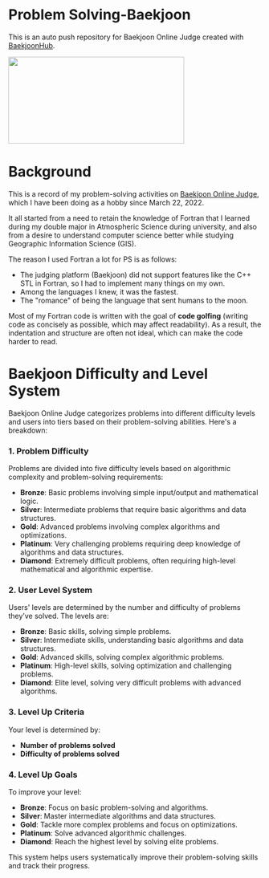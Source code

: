 # Problem Solving-Baekjoon
This is an auto push repository for Baekjoon Online Judge created with [BaekjoonHub](https://github.com/BaekjoonHub/BaekjoonHub).

<a href="https://solved.ac/profile/dydgns0556"><img align="center" style="height:173px; width:350px;" src="http://mazassumnida.wtf/api/v2/generate_badge?boj=dydgns0556" /></a>&nbsp;&nbsp;

# Background
This is a record of my problem-solving activities on [Baekjoon Online Judge](https://www.acmicpc.net/lang?lang=1), which I have been doing as a hobby since March 22, 2022.

It all started from a need to retain the knowledge of Fortran that I learned during my double major in Atmospheric Science during university, and also from a desire to understand computer science better while studying Geographic Information Science (GIS).

The reason I used Fortran a lot for PS is as follows:
- The judging platform (Baekjoon) did not support features like the C++ STL in Fortran, so I had to implement many things on my own.
- Among the languages I knew, it was the fastest.
- The "romance" of being the language that sent humans to the moon.

Most of my Fortran code is written with the goal of **code golfing** (writing code as concisely as possible, which may affect readability). As a result, the indentation and structure are often not ideal, which can make the code harder to read.

# Baekjoon Difficulty and Level System

Baekjoon Online Judge categorizes problems into different difficulty levels and users into tiers based on their problem-solving abilities. Here's a breakdown:

### 1. **Problem Difficulty**
Problems are divided into five difficulty levels based on algorithmic complexity and problem-solving requirements:

- **Bronze**: Basic problems involving simple input/output and mathematical logic.
- **Silver**: Intermediate problems that require basic algorithms and data structures.
- **Gold**: Advanced problems involving complex algorithms and optimizations.
- **Platinum**: Very challenging problems requiring deep knowledge of algorithms and data structures.
- **Diamond**: Extremely difficult problems, often requiring high-level mathematical and algorithmic expertise.

### 2. **User Level System**
Users' levels are determined by the number and difficulty of problems they’ve solved. The levels are:

- **Bronze**: Basic skills, solving simple problems.
- **Silver**: Intermediate skills, understanding basic algorithms and data structures.
- **Gold**: Advanced skills, solving complex algorithmic problems.
- **Platinum**: High-level skills, solving optimization and challenging problems.
- **Diamond**: Elite level, solving very difficult problems with advanced algorithms.

### 3. **Level Up Criteria**
Your level is determined by:
- **Number of problems solved**
- **Difficulty of problems solved**

### 4. **Level Up Goals**
To improve your level:
- **Bronze**: Focus on basic problem-solving and algorithms.
- **Silver**: Master intermediate algorithms and data structures.
- **Gold**: Tackle more complex problems and focus on optimizations.
- **Platinum**: Solve advanced algorithmic challenges.
- **Diamond**: Reach the highest level by solving elite problems.

This system helps users systematically improve their problem-solving skills and track their progress.
